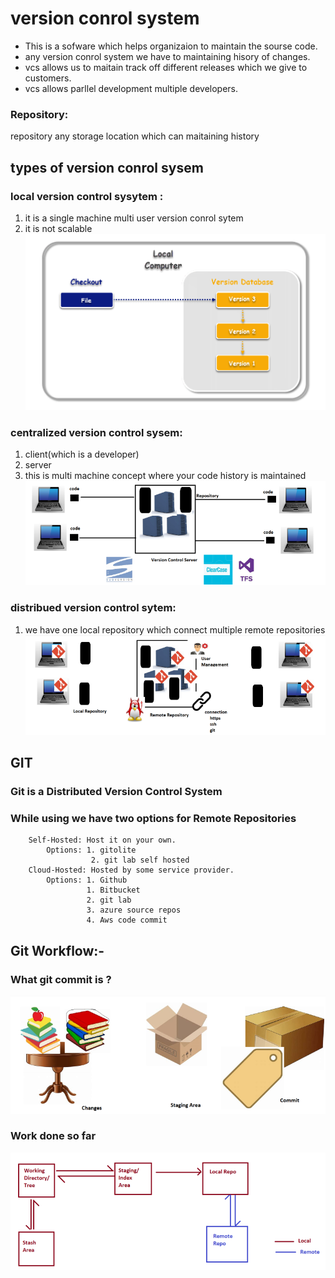# version conrol system

* This is a sofware which helps organizaion to maintain the sourse code.
* any version conrol system we have to maintaining hisory of changes.
* vcs allows us to maitain track off different releases which we give to 
  customers.
* vcs allows parllel development multiple developers.
 ### Repository:
 repository any storage location which can maitaining history
  ## types of version conrol sysem

### local version control sysytem :
1. it is a single machine multi user version conrol sytem
2. it is not scalable
   ![preview](images/1%20Local-VCS.png)
 ### centralized version control sysem: 
 1. client(which is a developer)
 2. server
 3. this is multi machine concept 
   where your code history is maintained
   ![preview](images/centralizes.webp)
 ### distribued version control sytem:
 1. we have one local repository which connect multiple remote repositories
  ![preview](images/decentralizes.webp)

  ## GIT
  ### Git is a Distributed Version Control System
  ### While using we have two options for Remote Repositories
        Self-Hosted: Host it on your own.
            Options: 1. gitolite
                      2. git lab self hosted
        Cloud-Hosted: Hosted by some service provider.
            Options: 1. Github
                     1. Bitbucket
                     2. git lab
                     3. azure source repos
                     4. Aws code commit
   
 ## Git Workflow:-

 ### What git commit is ?
   ![preview](images/commit.webp)
### Work done so far
   ![preview](images/workflow.webp)